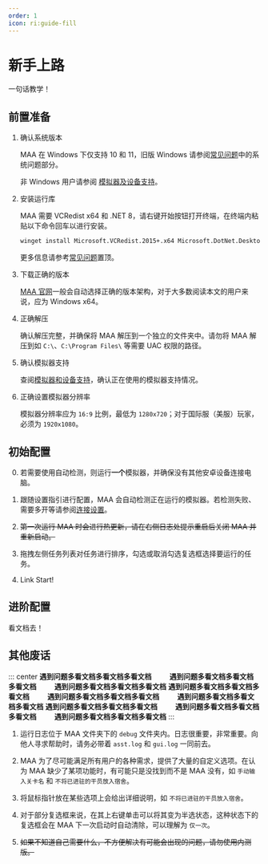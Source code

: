 ```yaml
---
order: 1
icon: ri:guide-fill
---
```


# 新手上路

一句话教学！

## 前置准备

1. 确认系统版本

    MAA 在 Windows 下仅支持 10 和 11，旧版 Windows 请参阅[常见问题](./faq.md#系统问题)中的系统问题部分。

    非 Windows 用户请参阅 [模拟器及设备支持](./device/)。

2. 安装运行库

    MAA 需要 VCRedist x64 和 .NET 8，请右键开始按钮打开终端，在终端内粘贴以下命令回车以进行安装。

    ```sh
    winget install Microsoft.VCRedist.2015+.x64 Microsoft.DotNet.DesktopRuntime.8
    ```

    更多信息请参考[常见问题](./faq.md)置顶。

3. 下载正确的版本

    [MAA 官网](https://maa.plus/)一般会自动选择正确的版本架构，对于大多数阅读本文的用户来说，应为 Windows x64。

4. 正确解压

    确认解压完整，并确保将 MAA 解压到一个独立的文件夹中。请勿将 MAA 解压到如 `C:\`、`C:\Program Files\` 等需要 UAC 权限的路径。

5. 确认模拟器支持

    查阅[模拟器和设备支持](./device/)，确认正在使用的模拟器支持情况。

6. 正确设置模拟器分辨率

    模拟器分辨率应为 `16:9` 比例，最低为 `1280x720`；对于国际服（美服）玩家，必须为 `1920x1080`。

## 初始配置

0. 若需要使用自动检测，则运行**一个**模拟器，并确保没有其他安卓设备连接电脑。

1. 跟随设置指引进行配置，MAA 会自动检测正在运行的模拟器。若检测失败、需要多开等请参阅[连接设置](./connection.md)。

2. ~~第一次运行 MAA 时会进行热更新，请在右侧日志处提示重启后关闭 MAA 并重新启动。~~

3. 拖拽左侧任务列表对任务进行排序，勾选或取消勾选复选框选择要运行的任务。

4. Link Start!

## 进阶配置

看文档去！

## 其他废话

::: center
**遇到问题多看文档多看文档多看文档** &emsp;&emsp; **遇到问题多看文档多看文档多看文档** &emsp;&emsp; **遇到问题多看文档多看文档多看文档**
**遇到问题多看文档多看文档多看文档** &emsp;&emsp; **遇到问题多看文档多看文档多看文档** &emsp;&emsp; **遇到问题多看文档多看文档多看文档**
**遇到问题多看文档多看文档多看文档** &emsp;&emsp; **遇到问题多看文档多看文档多看文档** &emsp;&emsp; **遇到问题多看文档多看文档多看文档**
:::

1. 运行日志位于 MAA 文件夹下的 `debug` 文件夹内。日志很重要，非常重要。向他人寻求帮助时，请务必带着 `asst.log` 和 `gui.log` 一同前去。

2. MAA 为了尽可能满足所有用户的各种需求，提供了大量的自定义选项。在认为 MAA 缺少了某项功能时，有可能只是没找到而不是 MAA 没有，如 `手动输入关卡名` 和 `不将已进驻的干员放入宿舍`。

3. 将鼠标指针放在某些选项上会给出详细说明，如 `不将已进驻的干员放入宿舍`。

4. 对于部分复选框来说，在其上右键单击可以将其变为半选状态，这种状态下的复选框会在 MAA 下一次启动时自动清除，可以理解为 `仅一次`。

5. ~~如果不知道自己需要什么，不方便解决有可能会出现的问题，请勿使用内测版。~~

